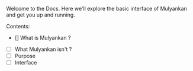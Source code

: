 Welcome to the Docs.
Here we'll explore the basic interface of Mulyankan and get you up and running.

Contents:
- [] What is Mulyankan ?
- [ ] What Mulyankan isn't ?
- [ ] Purpose
- [ ] Interface
